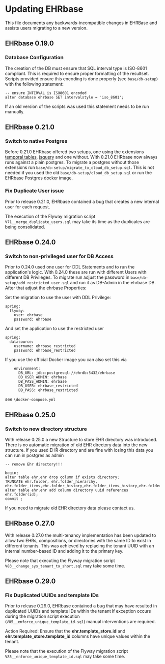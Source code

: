 # Updating EHRbase

This file documents any backwards-incompatible changes in EHRBase and
assists users migrating to a new version.

## EHRbase 0.19.0

### Database Configuration

The creation of the DB must ensure that SQL interval type is ISO-8601 compliant. This is required to ensure proper
formatting of the resultset.
Scripts provided ensure this encoding is done properly (see `base/db-setup`) with the following statement:

```
-- ensure INTERVAL is ISO8601 encoded
alter database ehrbase SET intervalstyle = 'iso_8601';
```

If an old version of the scripts was used this statement needs to be run manually.

## EHRbase 0.21.0

### Switch to native Postgres

Before 0.21.0 EHRbase offered two setups, one using the
extensions   [temporal tables](https://github.com/arkhipov/temporal_tables),
[jsquery](https://github.com/postgrespro/jsquery) and one without. With 0.21.0 EHRbase now always runs against a plain
postgres.
To migrate a postgres without those extensions run `base/db-setup/migrate_to_cloud_db_setup.sql`. This is not needed if
you used the old `base/db-setup/cloud_db_setup.sql`
or run the EHRbase Postgres docker image.

### Fix Duplicate User issue
Prior to release 0.21.0, EHRbase contained a bug that creates a new internal user for each request.

The execution of the Flyway migration script `V71__merge_duplicate_users.sql` may take its time as the duplicates are
being consolidated.

## EHRbase 0.24.0

### Switch to non-privileged user for DB Access

Prior to 0.24.0 used one user for DDL Statements and to run the application's logic. With 0.24.0 these are run with different Users with different DB Privileges.
To migrate run adjust the password in `base/db-setup/add_restricted_user.sql` and run it as DB-Admin in the ehrbase DB. 
After that adjust the ehrbase Properties:

Set the migration to use the user with DDL Privilege:
```
spring:
  flyway:
    user: ehrbase
    password: ehrbase
```
And set the application to use the restricted user
```
spring:
  datasource:
    username: ehrbase_restricted
    password: ehrbase_restricted
```

If you use the official Docker image you can also set this via

```
    environment:
      DB_URL: jdbc:postgresql://ehrdb:5432/ehrbase
      DB_USER_ADMIN: ehrbase
      DB_PASS_ADMIN: ehrbase
      DB_USER: ehrbase_restricted
      DB_PASS: ehrbase_restricted
```

see `\docker-compose.yml `

## EHRbase 0.25.0

### Switch to new directory structure

With release 0.25.0 a new Structure to store EHR directory was introduced. There is no automatic migration of old EHR
directory data into the new structure.
If you used EHR directory and are fine with losing this data you can run in postgres as admin

```
-- remove Ehr directory!!!

begin;
alter table ehr.ehr drop column if exists directory;
TRUNCATE ehr.folder, ehr.folder_hierarchy, ehr.folder_items,ehr.folder_history,ehr.folder_items_history,ehr.folder_hierarchy_history;
alter table ehr.ehr add column directory uuid references ehr.folder(id);
commit ;
```

If you need to migrate old EHR directory data please contact us.

## EHRbase 0.27.0

With release 0.27.0 the multi-tenancy implementation has been updated to allow two EHRs, compositions, 
or directories with the same ID to exist in different tenants. This was achieved by replacing the tenant UUID 
with an internal number-based ID and adding it to the primary key.

Please note that executing the Flyway migration script `V83__change_sys_tenant_to_short.sql` may take some time.

## EHRbase 0.29.0

### Fix Duplicated UUIDs and template IDs
Prior to release 0.29.0, EHRbase contained a bug that may have resulted in duplicated UUIDs and template IDs within the tenant
If exception occurs during the migration script execution (`V85__enforce_unique_template_id.sql`) manual interventions are required. 

Action Required:
Ensure that the **ehr.template_store.id** and **ehr.template_store.template_id** columns have unique values within the tenant.

Please note that the execution of the Flyway migration script `V85__enforce_unique_template_id.sql` may take some time.